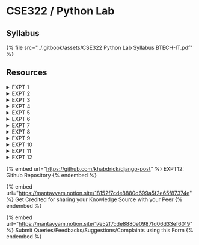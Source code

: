 # CSE322 / Python Lab

## Syllabus

{% file src="../.gitbook/assets/CSE322 Python Lab Syllabus BTECH-IT.pdf" %}

## Resources

<details>

<summary>EXPT 1</summary>

Write a python program to demonstrate working of lists.

* READ: [https://www.wscubetech.com/resources/python/lists](https://www.wscubetech.com/resources/python/lists)

</details>

<details>

<summary>EXPT 2</summary>

Write a python program to demonstrate working of tuples.

* READ: [https://www.wscubetech.com/resources/python/tuples](https://www.wscubetech.com/resources/python/tuples)

</details>

<details>

<summary>EXPT 3</summary>

Write a python program to demonstrate working of dictionaries and conditional statements.

* CONDITIONAL STATEMENTS: [https://www.wscubetech.com/resources/python/conditional-statements](https://www.wscubetech.com/resources/python/conditional-statements)
* DICTIONARY: [https://www.dataquest.io/blog/python-dictionaries/](https://www.dataquest.io/blog/python-dictionaries/)

</details>

<details>

<summary>EXPT 4</summary>

Write a python program to demonstrate working of Inheritance and other OOP concepts.

* INHERITANCE: [https://www.wscubetech.com/resources/python/inheritance](https://www.wscubetech.com/resources/python/inheritance)
* ENCAPSULATION: [https://www.wscubetech.com/resources/python/encapsulation](https://www.wscubetech.com/resources/python/encapsulation)
* POLYMORPHISM; [https://www.wscubetech.com/resources/python/polymorphism](https://www.wscubetech.com/resources/python/polymorphism)
* ABSTRACTION: [https://www.wscubetech.com/resources/python/data-abstraction](https://www.wscubetech.com/resources/python/data-abstraction)

</details>

<details>

<summary>EXPT 5</summary>

Write a python program to demonstrate regular expressions like match function, search function, pattern search function.

* READ: [https://developers.google.com/edu/python/regular-expressions](https://developers.google.com/edu/python/regular-expressions)

</details>

<details>

<summary>EXPT 6</summary>

Write a python program for reading data from CSV file.

* TUTORIAL: [https://www.geeksforgeeks.org/reading-csv-files-in-python/?ref=ml\_lbp](https://www.geeksforgeeks.org/reading-csv-files-in-python/?ref=ml_lbp)

</details>

<details>

<summary>EXPT 7</summary>

Write a python program for writing data in CSV file.

* TUTORIAL: [https://www.geeksforgeeks.org/writing-csv-files-in-python/?ref=ml\_lbp](https://www.geeksforgeeks.org/writing-csv-files-in-python/?ref=ml_lbp)

</details>

<details>

<summary>EXPT 8</summary>

Write a python program for reading data from text file.

* TUTORIAL: [https://www.freecodecamp.org/news/file-handling-in-python/](https://www.freecodecamp.org/news/file-handling-in-python/)

</details>

<details>

<summary>EXPT 9</summary>

Write a python program for writing data from text file.

* TUTORIAL: [https://www.freecodecamp.org/news/file-handling-in-python/](https://www.freecodecamp.org/news/file-handling-in-python/)

</details>

<details>

<summary>EXPT 10</summary>

Write a python program for image analysis using open CV.

* READ: [https://neptune.ai/blog/image-processing-python](https://neptune.ai/blog/image-processing-python)
* TUTORIAL: [https://pythonprogramming.net/loading-images-python-opencv-tutorial/](https://pythonprogramming.net/loading-images-python-opencv-tutorial/)

</details>

<details>

<summary>EXPT 11</summary>

Write a program to demonstrate connection with postgresql

* TUTORIAL: [https://www.datacamp.com/tutorial/tutorial-postgresql-python](https://www.datacamp.com/tutorial/tutorial-postgresql-python)

</details>

<details>

<summary>EXPT 12</summary>

Develop a dynamic website using Django framework and postgresql as backend.

* TUTORIAL: [https://betterstack.com/community/guides/scaling-python/django-postgresql/](https://betterstack.com/community/guides/scaling-python/django-postgresql/)

</details>

{% embed url="https://github.com/khabdrick/django-post" %}
EXPT12: Github Repository
{% endembed %}

{% embed url="https://mantavyam.notion.site/18152f7cde8880d699a5f2e65f87374e" %}
Get Credited for sharing your Knowledge Source with your Peer
{% endembed %}

{% embed url="https://mantavyam.notion.site/17e52f7cde8880e0987fd06d33ef6019" %}
Submit Queries/Feedbacks/Suggestions/Complaints using this Form
{% endembed %}

